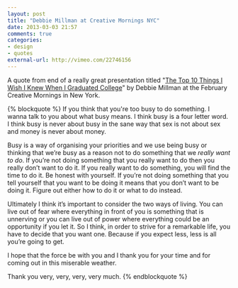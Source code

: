 ```yaml
---
layout: post
title: "Debbie Millman at Creative Mornings NYC"
date: 2013-03-03 21:57
comments: true
categories:
- design
- quotes
external-url: http://vimeo.com/22746156
---
```

A quote from end of a really great presentation titled "[The Top 10 Things I Wish I Knew When I Graduated College](http://vimeo.com/22746156)" by Debbie Millman at the February Creative Mornings in New York.

{% blockquote %}
If you think that you're too busy to do something. I wanna talk to you about what busy means. I think busy is a four letter word. I think busy is never about busy in the sane way that sex is not about sex and money is never about money.

Busy is a way of organising your priorities and we use being busy or thinking that we’re busy as a reason not to do something that we *really want to do*. If you’re not doing something that you really want to do then you really don’t want to do it. If you really want to do something, you will find the time to do it. Be honest with yourself. If you’re not doing something that you tell yourself that you want to be doing it means that you don’t want to be doing it. Figure out either how to do it or what to do instead.

Ultimately I think it’s important to consider the two ways of living. You can live out of fear where everything in front of you is something that is unnerving or you can live out of power where everything could be an opportunity if you let it. So I think, in order to strive for a remarkable life, you have to decide that you want one. Because if you expect less, less is all you’re going to get.

I hope that the force be with you and I thank you for your time and for coming out in this miserable weather.

Thank you very, very, very, very much.
{% endblockquote %}